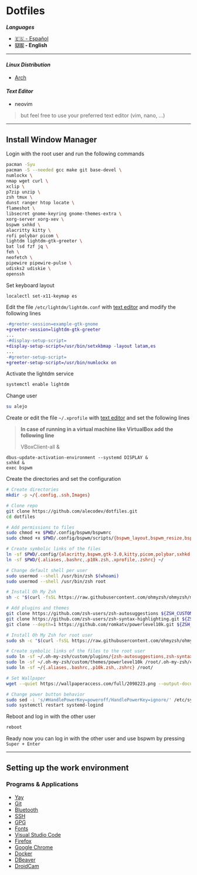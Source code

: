# Dotfiles


***Languages***
- [🇪🇸 - Español](./README.es.md)
- **🇺🇸 - English**
---


#### ***Linux Distribution***
- [Arch](doc/en/arch-install.md)


#### ***Text Editor***
- neovim
>but feel free to use your preferred text editor (vim, nano, ...)


---
## Install Window Manager

Login with the root user and run the following commands
```bash
pacman -Syu
pacman -S --needed gcc make git base-devel \
numlockx \
nmap wget curl \
xclip \
p7zip unzip \
zsh tmux \
dunst ranger htop locate \
flameshot \
libsecret gnome-keyring gnome-themes-extra \
xorg-server xorg-xev \
bspwm sxhkd \
alacritty kitty \
rofi polybar picom \
lightdm lightdm-gtk-greeter \
bat lsd fzf jq \
feh \
neofetch \
pipewire pipewire-pulse \
udisks2 udiskie \
openssh
```

Set keyboard layout
```bash
localectl set-x11-keymap es
```

Edit the file `/etc/lightdm/lightdm.conf` with [text editor][1] and modify the following lines
```diff
-#greeter-session=example-gtk-gnome
+greeter-session=lightdm-gtk-greeter
...
-#display-setup-script=
+display-setup-script=/usr/bin/setxkbmap -layout latam,es
...
-#greeter-setup-script=
+greeter-setup-script=/usr/bin/numlockx on
```

Activate the lightdm service
```bash
systemctl enable lightdm
```

Change user
```bash
su alejo
```

Create or edit the file `~/.xprofile` with [text editor][1] and set the following lines
>**In case of running in a virtual machine like VirtualBox add the following line**
>
>VBoxClient-all &
```text
dbus-update-activation-environment --systemd DISPLAY &
sxhkd &
exec bspwm
```

Create the directories and set the configuration
```bash
# Create directories
mkdir -p ~/{.config,.ssh,Images}

# Clone repo
git clone https://github.com/alecodev/dotfiles.git
cd dotfiles

# Add permissions to files
sudo chmod +x $PWD/.config/bspwm/bspwmrc
sudo chmod +x $PWD/.config/bspwm/scripts/{bspwm_layout,bspwm_resize,bspwm_smart_move}

# Create symbolic links of the files
ln -sf $PWD/.config/{alacritty,bspwm,gtk-3.0,kitty,picom,polybar,sxhkd,systemd} ~/.config/
ln -sf $PWD/{.aliases,.bashrc,.p10k.zsh,.xprofile,.zshrc} ~/

# Change default shell per user
sudo usermod --shell /usr/bin/zsh $(whoami)
sudo usermod --shell /usr/bin/zsh root

# Install Oh My Zsh
sh -c "$(curl -fsSL https://raw.githubusercontent.com/ohmyzsh/ohmyzsh/master/tools/install.sh)"

# Add plugins and themes
git clone https://github.com/zsh-users/zsh-autosuggestions ${ZSH_CUSTOM:-~/.oh-my-zsh/custom}/plugins/zsh-autosuggestions
git clone https://github.com/zsh-users/zsh-syntax-highlighting.git ${ZSH_CUSTOM:-~/.oh-my-zsh/custom}/plugins/zsh-syntax-highlighting
git clone --depth=1 https://github.com/romkatv/powerlevel10k.git ${ZSH_CUSTOM:-~/.oh-my-zsh/custom}/themes/powerlevel10k

# Install Oh My Zsh for root user
sudo sh -c "$(curl -fsSL https://raw.githubusercontent.com/ohmyzsh/ohmyzsh/master/tools/install.sh)"

# Create symbolic links of the files to the root user
sudo ln -sf ~/.oh-my-zsh/custom/plugins/{zsh-autosuggestions,zsh-syntax-highlighting} /root/.oh-my-zsh/custom/plugins/
sudo ln -sf ~/.oh-my-zsh/custom/themes/powerlevel10k /root/.oh-my-zsh/custom/themes/
sudo ln -sf ~/{.aliases,.bashrc,.p10k.zsh,.zshrc} /root/

# Set Wallpaper
wget --quiet https://wallpaperaccess.com/full/2098223.png --output-document=~/Images/wallpaper.png

# Change power button behavior
sudo sed -i 's/#HandlePowerKey=poweroff/HandlePowerKey=ignore/' /etc/systemd/logind.conf
sudo systemctl restart systemd-logind
```

Reboot and log in with the other user
```bash
reboot
```

Ready now you can log in with the other user and use bspwm by pressing `Super + Enter`

---
## Setting up the work environment

### Programs & Applications

- [Yay](doc/en/yay-install.md)
- [Git](doc/en/git-install.md)
- [Bluetooth](doc/en/bluetooth-install.md)
- [SSH](doc/en/ssh-install.md)
- [GPG](doc/en/gpg-install.md)
- [Fonts](doc/en/fonts-install.md)
- [Visual Studio Code](doc/en/vscode-install.md)
- [Firefox](doc/en/firefox-install.md)
- [Google Chrome](doc/en/chrome-install.md)
- [Docker](doc/en/docker-install.md)
- [DBeaver](doc/en/dbeaver-install.md)
- [DroidCam](doc/en/droidcam-install.md)

[1]:#text-editor